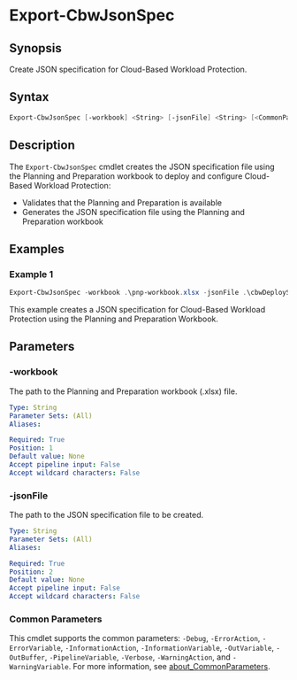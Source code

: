 # Export-CbwJsonSpec

## Synopsis

Create JSON specification for Cloud-Based Workload Protection.

## Syntax

``` powershell
Export-CbwJsonSpec [-workbook] <String> [-jsonFile] <String> [<CommonParameters>]
```

## Description

The `Export-CbwJsonSpec` cmdlet creates the JSON specification file using the Planning and Preparation
workbook to deploy and configure Cloud-Based Workload Protection:

- Validates that the Planning and Preparation is available
- Generates the JSON specification file using the Planning and Preparation workbook

## Examples

### Example 1

``` powershell
Export-CbwJsonSpec -workbook .\pnp-workbook.xlsx -jsonFile .\cbwDeploySpec.json
```

This example creates a JSON specification for Cloud-Based Workload Protection using the Planning and Preparation Workbook.

## Parameters

### -workbook

The path to the Planning and Preparation workbook (.xlsx) file.

```yaml
Type: String
Parameter Sets: (All)
Aliases:

Required: True
Position: 1
Default value: None
Accept pipeline input: False
Accept wildcard characters: False
```

### -jsonFile

The path to the JSON specification file to be created.

```yaml
Type: String
Parameter Sets: (All)
Aliases:

Required: True
Position: 2
Default value: None
Accept pipeline input: False
Accept wildcard characters: False
```

### Common Parameters

This cmdlet supports the common parameters: `-Debug`, `-ErrorAction`, `-ErrorVariable`, `-InformationAction`, `-InformationVariable`, `-OutVariable`, `-OutBuffer`, `-PipelineVariable`, `-Verbose`, `-WarningAction`, and `-WarningVariable`. For more information, see [about_CommonParameters](http://go.microsoft.com/fwlink/?LinkID=113216).
